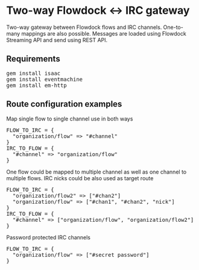 Two-way Flowdock <-> IRC gateway
================================

Two-way gateway between Flowdock flows and IRC channels. One-to-many mappings are also possible. Messages are loaded using Flowdock Streaming API and send using REST API.

Requirements
------------

<pre>
gem install isaac
gem install eventmachine
gem install em-http
</pre>

Route configuration examples
----------------------

Map single flow to single channel use in both ways

<pre>
FLOW_TO_IRC = {
  "organization/flow" => "#channel"
}
IRC_TO_FLOW = {
  "#channel" => "organization/flow"
}
</pre>

One flow could be mapped to multiple channel as well as one channel to multiple flows. IRC nicks could be also used as target route

<pre>
FLOW_TO_IRC = {
  "organization/flow2" => ["#chan2"]
  "organization/flow" => ["#chan1", "#chan2", "nick"]
}
IRC_TO_FLOW = {
  "#channel" => ["organization/flow", "organization/flow2"]
}
</pre>

Password protected IRC channels

<pre>
FLOW_TO_IRC = {
  "organization/flow" => ["#secret password"]
}
</pre>
